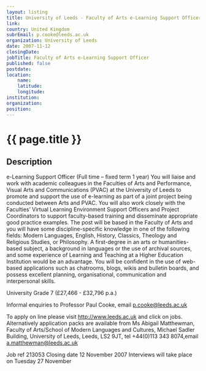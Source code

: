 ```yaml
---
layout: listing
title: University of Leeds - Faculty of Arts e-Learning Support Officer
link:
country: United Kingdom
subrEmail: p.cooke@leeds.ac.uk
organization: University of Leeds 
date: 2007-11-12
closingDate: 
jobTitle: Faculty of Arts e-Learning Support Officer
published: false
postdate:
location:
	name: 
	latitude: 
	longitude: 
institution: 
organization: 
position: 
--- 
```



# {{ page.title }}

## Description



<p>e-Learning Support Officer
(Full time – fixed term 1 year) 
You will liaise and work with academic colleagues in the Faculties of Arts and Performance, Visual Arts and Communications (PVAC) at the University of Leeds to promote and support the use of e-learning as part of a joint project being conducted between Arts and PVAC. You will also work closely with the Faculties’ Virtual Learning Environment Support Officers and Project Coordinators to support faculty-based training and disseminate appropriate good practice examples. The post will be based in the Faculty of Arts and you will have some discipline-specific knowledge in one of the following fields: Modern Languages, English, History, Classics, Theology and Religious Studies, or Philosophy.
A first-degree in an arts or humanities-based subject, a background in languages or the use of archival sources, and some experience of Learning and Teaching at a Higher Education Institution would be an advantage. You will be confident in the use of web-based applications such as chatrooms, blogs, wikis and bulletin boards, and possess excellent planning, organisational, communication and interpersonal skills.

University Grade 7 (£27,466 - £32,796 p.a.)

Informal enquiries to Professor Paul Cooke, email p.cooke@leeds.ac.uk 

To apply on line please visit http://www.leeds.ac.uk and click on jobs.  Alternatively application packs are available from Ms Abigail Matthewman, Faculty of Arts/School of Modern Languages and Cultures, Michael Sadler Building, University of Leeds, Leeds, LS2 9JT, tel +44(0)113 343 8074,email a.matthewman@leeds.ac.uk 

Job ref 213053 Closing date 12 November   2007
Interviews will take place on Tuesday 27 November
 

</p>

